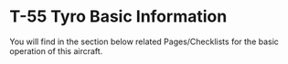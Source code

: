 # T-55 Tyro Basic Information

You will find in the section below related Pages/Checklists for the basic operation of this aircraft.
